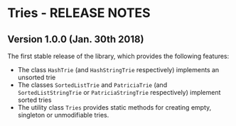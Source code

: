 # Tries - RELEASE NOTES

## Version 1.0.0 (Jan. 30th 2018)

The first stable release of the library, which provides the following features:

- The class `HashTrie` (and `HashStringTrie` respectively) implements an unsorted trie
- The classes `SortedListTrie` and `PatriciaTrie` (and `SortedListStringTrie` or `PatriciaStringTrie` respectively) implement sorted tries
- The utility class `Tries` provides static methods for creating empty, singleton or unmodifiable tries.